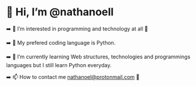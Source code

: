 
# 👋 Hi, I’m @nathanoell
➡️ 👀 I’m interested in programming and technology at all 🤖

➡️ 🐍 My prefered coding language is Python.

➡️ 🌱 I’m currently learning Web structures, technologies and programmings languages but I still learn Python everyday.

➡️ 📫 How to contact me nathanoel@protonmail.com 📧

